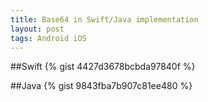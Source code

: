 ```yaml
---
title: Base64 in Swift/Java implementation
layout: post
tags: Android iOS
---
```


##Swift
{% gist 4427d3678bcbda97840f %}

##Java
{% gist 9843fba7b907c81ee480 %}